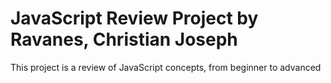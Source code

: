 # JavaScript Review Project by Ravanes, Christian Joseph
This project is a review of JavaScript concepts, from beginner to advanced

